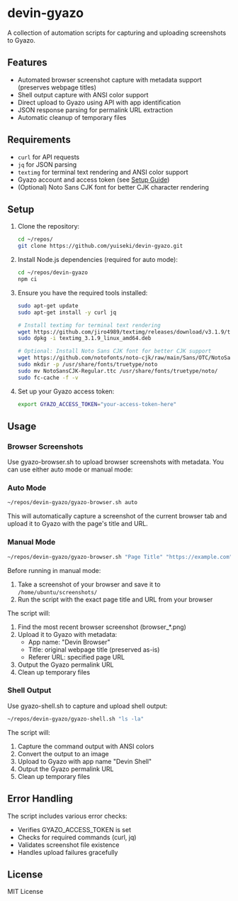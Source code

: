 # devin-gyazo

A collection of automation scripts for capturing and uploading screenshots to Gyazo.

## Features

- Automated browser screenshot capture with metadata support (preserves webpage titles)
- Shell output capture with ANSI color support
- Direct upload to Gyazo using API with app identification
- JSON response parsing for permalink URL extraction
- Automatic cleanup of temporary files

## Requirements

- `curl` for API requests
- `jq` for JSON parsing
- `textimg` for terminal text rendering and ANSI color support
- Gyazo account and access token (see [Setup Guide](SETUP.md))
- (Optional) Noto Sans CJK font for better CJK character rendering

## Setup

1. Clone the repository:
   ```bash
   cd ~/repos/
   git clone https://github.com/yuiseki/devin-gyazo.git
   ```

2. Install Node.js dependencies (required for auto mode):
   ```bash
   cd ~/repos/devin-gyazo
   npm ci
   ```

3. Ensure you have the required tools installed:
   ```bash
   sudo apt-get update
   sudo apt-get install -y curl jq
   
   # Install textimg for terminal text rendering
   wget https://github.com/jiro4989/textimg/releases/download/v3.1.9/textimg_3.1.9_linux_amd64.deb
   sudo dpkg -i textimg_3.1.9_linux_amd64.deb
   
   # Optional: Install Noto Sans CJK font for better CJK support
   wget https://github.com/notofonts/noto-cjk/raw/main/Sans/OTC/NotoSansCJK-Regular.ttc
   sudo mkdir -p /usr/share/fonts/truetype/noto
   sudo mv NotoSansCJK-Regular.ttc /usr/share/fonts/truetype/noto/
   sudo fc-cache -f -v
   ```

4. Set up your Gyazo access token:
   ```bash
   export GYAZO_ACCESS_TOKEN="your-access-token-here"
   ```

## Usage

### Browser Screenshots

Use gyazo-browser.sh to upload browser screenshots with metadata. You can use either auto mode or manual mode:

### Auto Mode
```bash
~/repos/devin-gyazo/gyazo-browser.sh auto
```
This will automatically capture a screenshot of the current browser tab and upload it to Gyazo with the page's title and URL.

### Manual Mode
```bash
~/repos/devin-gyazo/gyazo-browser.sh "Page Title" "https://example.com"
```
Before running in manual mode:
1. Take a screenshot of your browser and save it to `/home/ubuntu/screenshots/`
2. Run the script with the exact page title and URL from your browser

The script will:
1. Find the most recent browser screenshot (browser_*.png)
2. Upload it to Gyazo with metadata:
   - App name: "Devin Browser"
   - Title: original webpage title (preserved as-is)
   - Referer URL: specified page URL
3. Output the Gyazo permalink URL
4. Clean up temporary files

### Shell Output

Use gyazo-shell.sh to capture and upload shell output:

```bash
~/repos/devin-gyazo/gyazo-shell.sh "ls -la"
```

The script will:
1. Capture the command output with ANSI colors
2. Convert the output to an image
3. Upload to Gyazo with app name "Devin Shell"
4. Output the Gyazo permalink URL
5. Clean up temporary files

## Error Handling

The script includes various error checks:
- Verifies GYAZO_ACCESS_TOKEN is set
- Checks for required commands (curl, jq)
- Validates screenshot file existence
- Handles upload failures gracefully

## License

MIT License
